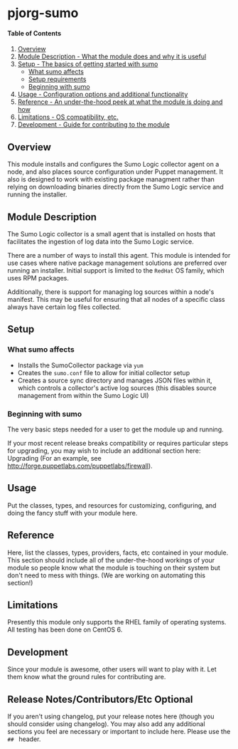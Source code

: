 # pjorg-sumo

#### Table of Contents

1. [Overview](#overview)
2. [Module Description - What the module does and why it is useful](#module-description)
3. [Setup - The basics of getting started with sumo](#setup)
    * [What sumo affects](#what-sumo-affects)
    * [Setup requirements](#setup-requirements)
    * [Beginning with sumo](#beginning-with-sumo)
4. [Usage - Configuration options and additional functionality](#usage)
5. [Reference - An under-the-hood peek at what the module is doing and how](#reference)
5. [Limitations - OS compatibility, etc.](#limitations)
6. [Development - Guide for contributing to the module](#development)

## Overview

This module installs and configures the Sumo Logic collector agent on a node, 
and also places source configuration under Puppet management. It also is
designed to work with existing package managment rather than relying on
downloading binaries directly from the Sumo Logic service and running the
installer.

## Module Description

The Sumo Logic collector is a small agent that is installed on hosts that
facilitates the ingestion of log data into the Sumo Logic service.

There are a number of ways to install this agent. This module is intended for
use cases where native package management solutions are preferred over running
an installer. Initial support is limited to the `RedHat` OS family, which uses
RPM packages.

Additionally, there is support for managing log sources within a node's
manifest. This may be useful for ensuring that all nodes of a specific class
always have certain log files collected.

## Setup

### What sumo affects

* Installs the SumoCollector package via `yum`
* Creates the `sumo.conf` file to allow for initial collector setup
* Creates a source sync directory and manages JSON files within it, which
  controls a collector's active log sources (this disables source management
  from within the Sumo Logic UI)

### Beginning with sumo

The very basic steps needed for a user to get the module up and running.

If your most recent release breaks compatibility or requires particular steps
for upgrading, you may wish to include an additional section here: Upgrading
(For an example, see http://forge.puppetlabs.com/puppetlabs/firewall).

## Usage

Put the classes, types, and resources for customizing, configuring, and doing
the fancy stuff with your module here.

## Reference

Here, list the classes, types, providers, facts, etc contained in your module.
This section should include all of the under-the-hood workings of your module so
people know what the module is touching on their system but don't need to mess
with things. (We are working on automating this section!)

## Limitations

Presently this module only supports the RHEL family of operating systems. All 
testing has been done on CentOS 6.

## Development

Since your module is awesome, other users will want to play with it. Let them
know what the ground rules for contributing are.

## Release Notes/Contributors/Etc **Optional**

If you aren't using changelog, put your release notes here (though you should
consider using changelog). You may also add any additional sections you feel are
necessary or important to include here. Please use the `## ` header.
